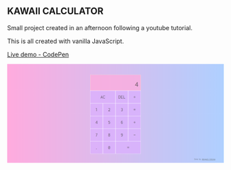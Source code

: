 ## KAWAII CALCULATOR

Small project created in an afternoon following a youtube tutorial.

This is all created with vanilla JavaScript.

[Live demo - CodePen](https://codepen.io/maenad/full/NWPwZpd)

![image of a pink-hue calculator](https://github.com/maenad/kawaii-calculator/blob/master/images/calculator.PNG "Calculator showcase")
